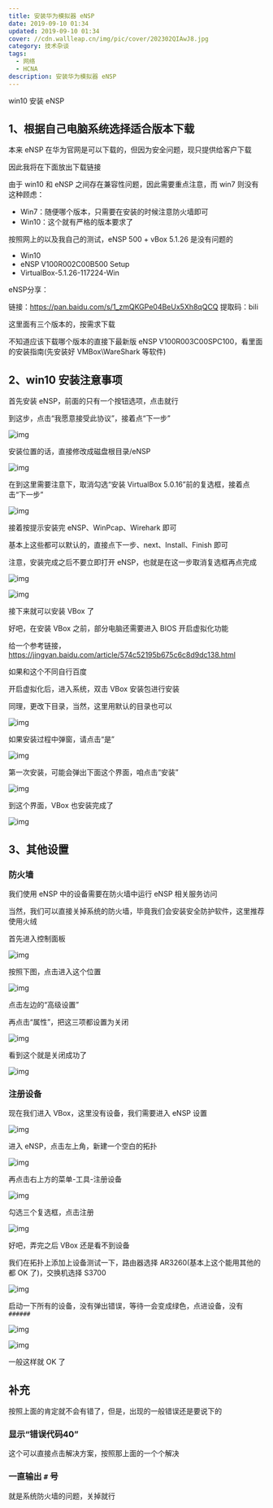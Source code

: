 ```yaml
---
title: 安装华为模拟器 eNSP
date: 2019-09-10 01:34
updated: 2019-09-10 01:34
cover: //cdn.wallleap.cn/img/pic/cover/202302QIAwJ8.jpg
category: 技术杂谈
tags:
  - 网络
  - HCNA
description: 安装华为模拟器 eNSP
---
```


win10 安装 eNSP

## 1、根据自己电脑系统选择适合版本下载

本来 eNSP 在华为官网是可以下载的，但因为安全问题，现只提供给客户下载

因此我将在下面放出下载链接

由于 win10 和 eNSP 之间存在兼容性问题，因此需要重点注意，而 win7 则没有这种顾虑：

- Win7：随便哪个版本，只需要在安装的时候注意防火墙即可
- Win10：这个就有严格的版本要求了

按照网上的以及我自己的测试，eNSP 500 + vBox 5.1.26 是没有问题的

- Win10
- eNSP V100R002C00B500 Setup
- VirtualBox-5.1.26-117224-Win

eNSP分享：

链接：https://pan.baidu.com/s/1_zmQKGPe04BeUx5Xh8qQCQ  提取码：bili

这里面有三个版本的，按需求下载

不知道应该下载哪个版本的直接下最新版 eNSP V100R003C00SPC100，看里面的安装指南(先安装好 VMBox\WareShark 等软件)

## 2、win10 安装注意事项

首先安装 eNSP，前面的只有一个按钮选项，点击就行

到这步，点击“我愿意接受此协议”，接着点“下一步”

![img](https://mmbiz.qpic.cn/mmbiz_png/bQicJnZn4LHSXHk7JH3ngB3gl2s7SLfygUx74eZH1j1PmHLCb7fFIoqaU5tJAkSCflxYBIQZBDAmrFGhgPL4bCw/640?wx_fmt=png&tp=webp&wxfrom=5&wx_lazy=1&wx_co=1)

安装位置的话，直接修改成磁盘根目录/eNSP

![img](https://mmbiz.qpic.cn/mmbiz_png/bQicJnZn4LHSXHk7JH3ngB3gl2s7SLfygvBbElvl4kJk4lJAL2Dzq6a7eUSyozF2sCbSTBTuBmwicGEoqKVYvewA/640?wx_fmt=png&tp=webp&wxfrom=5&wx_lazy=1&wx_co=1)

在到这里需要注意下，取消勾选“安装 VirtualBox 5.0.16”前的复选框，接着点击“下一步”

![img](https://mmbiz.qpic.cn/mmbiz_png/bQicJnZn4LHSXHk7JH3ngB3gl2s7SLfygSZ9ia5lHqlFsg24HTdJH6gRp3ZJCtTe54zPHiaFBs3ywQqZJUVsp0IEw/640?wx_fmt=png&tp=webp&wxfrom=5&wx_lazy=1&wx_co=1)

接着按提示安装完 eNSP、WinPcap、Wirehark 即可

基本上这些都可以默认的，直接点下一步、next、Install、Finish 即可

注意，安装完成之后不要立即打开 eNSP，也就是在这一步取消复选框再点完成

![img](https://mmbiz.qpic.cn/mmbiz_jpg/bQicJnZn4LHSXHk7JH3ngB3gl2s7SLfygQ0rStFxylujU1IoMnJpZ9RhpfLkdOONU7XoYfPZHptPkeH5pLa695Q/640?wx_fmt=jpeg&tp=webp&wxfrom=5&wx_lazy=1&wx_co=1)

![img](https://mmbiz.qpic.cn/mmbiz_jpg/bQicJnZn4LHSXHk7JH3ngB3gl2s7SLfygMFOp6XEn7jINxaDXghXqGxEfG1UriaGsh9HfiaC3n1cFZZwan7mvg3wA/640?wx_fmt=jpeg&tp=webp&wxfrom=5&wx_lazy=1&wx_co=1)

接下来就可以安装 VBox 了

好吧，在安装 VBox 之前，部分电脑还需要进入 BIOS 开启虚拟化功能

给一个参考链接，https://jingyan.baidu.com/article/574c52195b675c6c8d9dc138.html

如果和这个不同自行百度

开启虚拟化后，进入系统，双击 VBox 安装包进行安装

同理，更改下目录，当然，这里用默认的目录也可以

![img](https://mmbiz.qpic.cn/mmbiz_jpg/bQicJnZn4LHSXHk7JH3ngB3gl2s7SLfygRmBAzA5POI547Lp5iaZ28Ux0Nia1A26rwNVN4fYG4CEicGxxvuTatIpnw/640?wx_fmt=jpeg&tp=webp&wxfrom=5&wx_lazy=1&wx_co=1)

如果安装过程中弹窗，请点击“是”

![img](https://mmbiz.qpic.cn/mmbiz_jpg/bQicJnZn4LHSXHk7JH3ngB3gl2s7SLfygmLeDibAvGYQaY5vpXsx5YkGbUf2EUOiajAfiaWfLw5hutFea0TCN6GXlQ/640?wx_fmt=jpeg&tp=webp&wxfrom=5&wx_lazy=1&wx_co=1)

第一次安装，可能会弹出下面这个界面，咱点击“安装”

![img](https://mmbiz.qpic.cn/mmbiz_jpg/bQicJnZn4LHSXHk7JH3ngB3gl2s7SLfygF6KqE1nQQZCmmMZSQia1Bo61LAbDYia3nHOHJA0cbjUQQJ8WibAbNnGSQ/640?wx_fmt=jpeg&tp=webp&wxfrom=5&wx_lazy=1&wx_co=1)

到这个界面，VBox 也安装完成了

![img](https://mmbiz.qpic.cn/mmbiz_jpg/bQicJnZn4LHSXHk7JH3ngB3gl2s7SLfygehuBsgiaEDFGS6gwnUl8uhqfnhAezjVc3YprNtE6VIl0tmq0egGSzicw/640?wx_fmt=jpeg&tp=webp&wxfrom=5&wx_lazy=1&wx_co=1)

## 3、其他设置

### 防火墙

我们使用 eNSP 中的设备需要在防火墙中运行 eNSP 相关服务访问

当然，我们可以直接关掉系统的防火墙，毕竟我们会安装安全防护软件，这里推荐使用火绒

首先进入控制面板

![img](https://mmbiz.qpic.cn/mmbiz_jpg/bQicJnZn4LHSXHk7JH3ngB3gl2s7SLfygd2PyEibFy7lu5tmC2mqWcibsbrF2A1HAqBHg5Vvl3FIXxznc4gMiadC8w/640?wx_fmt=jpeg&tp=webp&wxfrom=5&wx_lazy=1&wx_co=1)

按照下图，点击进入这个位置

![img](https://mmbiz.qpic.cn/mmbiz_jpg/bQicJnZn4LHSXHk7JH3ngB3gl2s7SLfygglqXObQ1HIrich96UKf6G7qUyjKOCPAzKLj4guuvzHTOmnRqzNibjdJw/640?wx_fmt=jpeg&tp=webp&wxfrom=5&wx_lazy=1&wx_co=1)

点击左边的“高级设置”

再点击“属性”，把这三项都设置为关闭

![img](https://mmbiz.qpic.cn/mmbiz_jpg/bQicJnZn4LHSXHk7JH3ngB3gl2s7SLfygAUesaYoImmj9ib25CAKvmdDHeXVjG0wPBWOsvxbxeRwdzGGeWcMKvmQ/640?wx_fmt=jpeg&tp=webp&wxfrom=5&wx_lazy=1&wx_co=1)

看到这个就是关闭成功了

![img](https://mmbiz.qpic.cn/mmbiz_jpg/bQicJnZn4LHSXHk7JH3ngB3gl2s7SLfyg8l1TqRUCPBqGh0mqqPPN4J8cdPepHstIMNlzaS2Nx04l3icr59qZNIA/640?wx_fmt=jpeg&tp=webp&wxfrom=5&wx_lazy=1&wx_co=1)

### 注册设备

现在我们进入 VBox，这里没有设备，我们需要进入 eNSP 设置

![img](https://mmbiz.qpic.cn/mmbiz_jpg/bQicJnZn4LHSXHk7JH3ngB3gl2s7SLfygXwL2geG7C7rB8BAicficLdsIibibYnjf2hxKI5DtaPuBKxuYCbbqUble0w/640?wx_fmt=jpeg&tp=webp&wxfrom=5&wx_lazy=1&wx_co=1)

进入 eNSP，点击左上角，新建一个空白的拓扑

![img](https://mmbiz.qpic.cn/mmbiz_jpg/bQicJnZn4LHSXHk7JH3ngB3gl2s7SLfygdp63yCKqxBZFY5zbWgiaENxXrEE286g3s78BhVSLYPbNeiasJSJ24Izg/640?wx_fmt=jpeg&tp=webp&wxfrom=5&wx_lazy=1&wx_co=1)

再点击右上方的菜单-工具-注册设备

![img](https://mmbiz.qpic.cn/mmbiz_jpg/bQicJnZn4LHSXHk7JH3ngB3gl2s7SLfyguHZHIysY69p47Yrp3VDichU63ccIK1gsV8UIk5ISicIeicvZ0r6mT5ibkw/640?wx_fmt=jpeg&tp=webp&wxfrom=5&wx_lazy=1&wx_co=1)

勾选三个复选框，点击注册

![img](https://mmbiz.qpic.cn/mmbiz_jpg/bQicJnZn4LHSXHk7JH3ngB3gl2s7SLfyg9OjvsWuynHD7NLW2toiaPPRhWK6fLAAlpJBg6p39WNgPWtHRp1Llm1w/640?wx_fmt=jpeg&tp=webp&wxfrom=5&wx_lazy=1&wx_co=1)

好吧，弄完之后 VBox 还是看不到设备

我们在拓扑上添加上设备测试一下，路由器选择 AR3260(基本上这个能用其他的都 OK 了)，交换机选择 S3700

![img](https://mmbiz.qpic.cn/mmbiz_jpg/bQicJnZn4LHSXHk7JH3ngB3gl2s7SLfygvQWddX0Lt2JRdJF4kQMwvse0da1Ze8cLicxVAlON1Mpvzy9FAFJK21A/640?wx_fmt=jpeg&tp=webp&wxfrom=5&wx_lazy=1&wx_co=1)

启动一下所有的设备，没有弹出错误，等待一会变成绿色，点进设备，没有 `######`

![img](https://mmbiz.qpic.cn/mmbiz_jpg/bQicJnZn4LHSXHk7JH3ngB3gl2s7SLfygibPuZJib0FprT3YJNXK0099ahPIekBibBSWKKImGv4V0zicxFyjLQKdz8A/640?wx_fmt=jpeg&tp=webp&wxfrom=5&wx_lazy=1&wx_co=1)

![img](https://mmbiz.qpic.cn/mmbiz_jpg/bQicJnZn4LHSXHk7JH3ngB3gl2s7SLfygIe3jQQA9JITv1VFHVbjCMlPlDicqicuXEiaONWHnxrfVykwWk0Y2UBtdg/640?wx_fmt=jpeg&tp=webp&wxfrom=5&wx_lazy=1&wx_co=1)

一般这样就 OK 了

## 补充

按照上面的肯定就不会有错了，但是，出现的一般错误还是要说下的

### 显示“错误代码40”

这个可以直接点击解决方案，按照那上面的一个个解决

### 一直输出 `#` 号

就是系统防火墙的问题，关掉就行
